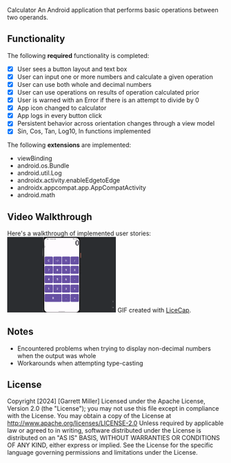 Calculator
An Android application that performs basic operations between two operands.
## Functionality
The following **required** functionality is completed:
* [X] User sees a button layout and text box
* [X] User can input one or more numbers and calculate a given operation
* [X] User can use both whole and decimal numbers
* [X] User can use operations on results of operation calculated prior
* [X] User is warned with an Error if there is an attempt to divide by 0
* [X] App icon changed to calculator
* [X] App logs in every button click
* [X] Persistent behavior across orientation changes through a view model
* [X] Sin, Cos, Tan, Log10, ln functions implemented 
      
The following **extensions** are implemented:
* viewBinding
* android.os.Bundle
* android.util.Log
* androidx.activity.enableEdgetoEdge
* androidx.appcompat.app.AppCompatActivity
* android.math
## Video Walkthrough
Here's a walkthrough of implemented user stories:
<img src='walkthrough2.gif' title='Video Walkthrough' width='50%' alt='Video
Walkthrough' />
GIF created with [LiceCap](http://www.cockos.com/licecap/).
## Notes
* Encountered problems when trying to display non-decimal numbers when the output was whole
* Workarounds when attempting type-casting
## License
Copyright [2024] [Garrett Miller]
Licensed under the Apache License, Version 2.0 (the "License");
you may not use this file except in compliance with the License.
You may obtain a copy of the License at
http://www.apache.org/licenses/LICENSE-2.0
Unless required by applicable law or agreed to in writing, software
distributed under the License is distributed on an "AS IS" BASIS,
WITHOUT WARRANTIES OR CONDITIONS OF ANY KIND, either express or implied.
See the License for the specific language governing permissions and
limitations under the License.
